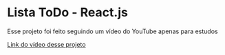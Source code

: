 # Lista ToDo - React.js

Esse projeto foi feito seguindo um vídeo do YouTube apenas para estudos

[Link do vídeo desse projeto](https://www.youtube.com/watch?v=YVEVrigByKY&t=2954s)
